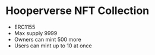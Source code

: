 # Hooperverse NFT Collection 

- ERC1155 
- Max supply 9999
- Owners can mint 500 more 
- Users can mint up to 10 at once